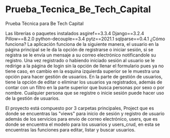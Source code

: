 # Prueba_Tecnica_Be_Tech_Capital
 Prueba Técnica para Be Tech Capital
 
Las librerías o paquetes instalados
asgiref==3.3.4
Django==3.2.4
Pillow==8.2.0
python-decouple==3.4
pytz==2021.1
sqlparse==0.4.1
¿Cómo funciona?
La aplicación funciona de la siguiente manera, el usuario en la página principal se le da la opción de registrarse o iniciar sesión, si se registra se le envía un mensaje a su correo electrónico notificandole su registro.
Una vez registrado o habiendo iniciado sesión al usuario se le redirige a la página de login sin la opción de llenar el formulario pues ya no tiene caso, en cambio en la esquina izquierda superior se le muestra una opción para hacer gestión de usuarios.
En la parte de gestión de usuarios, tiene la opción de editar o eliminar los usuarios ya registrados, además de contar con un filtro en la parte superior que busca personas por sexo o por nombre.
Cualquier persona que se registre o inicie sesión puede hacer uso de la gestión de usuarios.

El proyecto está compuesto por 3 carpetas principales, Project que es donde se encuentras las "views" para inicio de sesión y registro de usuario además de los servicios para envio de correo electrónico, users, que es donde se encuentra el modelo para los usuarios y users_crud, en esta se encuentras las funciones para editar, listar y buscar usuarios. 
